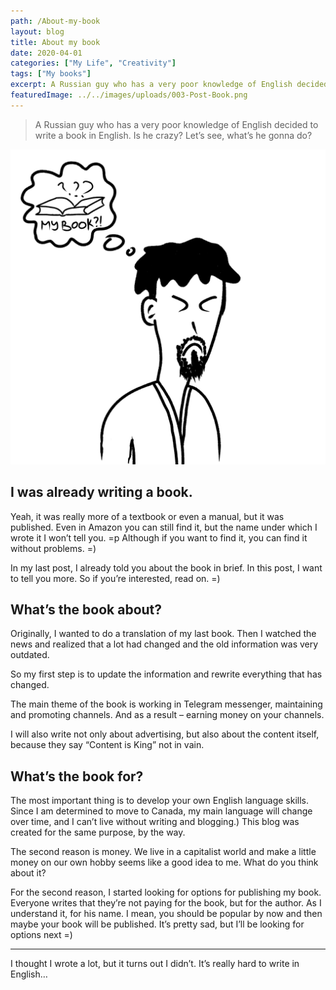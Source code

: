 ```yaml
---
path: /About-my-book
layout: blog
title: About my book
date: 2020-04-01
categories: ["My Life", "Creativity"]
tags: ["My books"]
excerpt: A Russian guy who has a very poor knowledge of English decided to write a book in English. Is he crazy? Let’s see, what’s he gonna do?
featuredImage: ../../images/uploads/003-Post-Book.png
---
```


> A Russian guy who has a very poor knowledge of English decided to write a book in English. Is he crazy? Let’s see, what’s he gonna do?

![Post about my book](../../images/uploads/003-Post-Book.png "Post about my book")

## I was already writing a book.

Yeah, it was really more of a textbook or even a manual, but it was published. Even in Amazon you can still find it, but the name under which I wrote it I won’t tell you. =p Although if you want to find it, you can find it without problems. =)

In my last post, I already told you about the book in brief. In this post, I want to tell you more. So if you’re interested, read on. =)

## What’s the book about?

Originally, I wanted to do a translation of my last book. Then I watched the news and realized that a lot had changed and the old information was very outdated.

So my first step is to update the information and rewrite everything that has changed.

The main theme of the book is working in Telegram messenger, maintaining and promoting channels. And as a result – earning money on your channels.

I will also write not only about advertising, but also about the content itself, because they say “Content is King” not in vain.

## What’s the book for?

The most important thing is to develop your own English language skills. Since I am determined to move to Canada, my main language will change over time, and I can’t live without writing and blogging.) This blog was created for the same purpose, by the way.

The second reason is money. We live in a capitalist world and make a little money on our own hobby seems like a good idea to me. What do you think about it?

For the second reason, I started looking for options for publishing my book. Everyone writes that they’re not paying for the book, but for the author. As I understand it, for his name. I mean, you should be popular by now and then maybe your book will be published. It’s pretty sad, but I’ll be looking for options next =)

---

I thought I wrote a lot, but it turns out I didn’t. It’s really hard to write in English…
